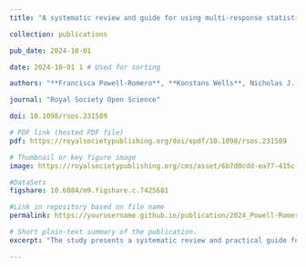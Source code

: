 ```yaml
---
title: "A systematic review and guide for using multi-response statistical models in co-infection research"

collection: publications

pub_date: 2024-10-01

date: 2024-10-01 1 # Used for sorting 

authors: "**Francisca Powell-Romero**, **Konstans Wells**, Nicholas J. Clark"

journal: "Royal Society Open Science"

doi: 10.1098/rsos.231589

# PDF link (hosted PDF file)
pdf: https://royalsocietypublishing.org/doi/epdf/10.1098/rsos.231589

# Thumbnail or key figure image
image: https://royalsocietypublishing.org/cms/asset/6b7d0cdd-ea77-415c-84df-22e7188d2532/rsos.231589.f002.jpg

#DataSets
figshare: 10.6084/m9.figshare.c.7425681

#Link in repository based on file name
permalink: https://yourusername.github.io/publication/2024_Powell-Romero_RSocOpenSci  

# Short plain-text summary of the publication.
excerpt: "The study presents a systematic review and practical guide for applying multi-response statistical models in co‑infection research. It synthesizes existing approaches and offers recommendations to improve study design, model implementation, and interpretation in contexts where hosts are infected by multiple pathogens simultaneously."

---
```











